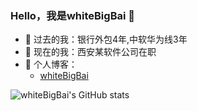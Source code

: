 ### Hello，我是whiteBigBai 👋

- 🔭 过去的我：银行外包4年,中软华为线3年
- 🌱 现在的我：西安某软件公司在职
- 📖 个人博客：
  - [whiteBigBai](https://whitebigbai.github.io/)

![whiteBigBai's GitHub stats](https://github-readme-stats.vercel.app/api?username=whiteBigBai&theme=vue-dark&show_icons=true)
